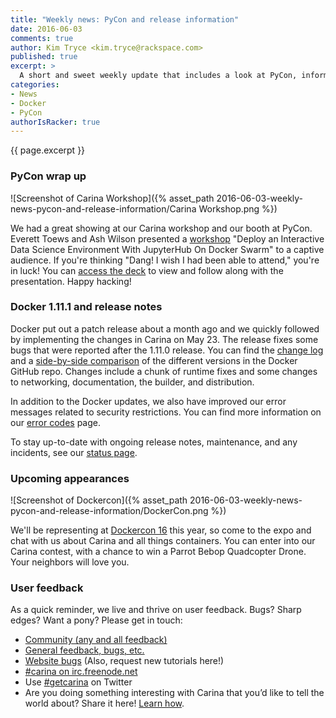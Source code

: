 ```yaml
---
title: "Weekly news: PyCon and release information"
date: 2016-06-03
comments: true
author: Kim Tryce <kim.tryce@rackspace.com>
published: true
excerpt: >
  A short and sweet weekly update that includes a look at PyCon, information about Docker Engine's 1.11.1 release, and future  appearances by the Carina team.
categories:
- News
- Docker
- PyCon
authorIsRacker: true
---
```


{{ page.excerpt }}

### PyCon wrap up

![Screenshot of Carina Workshop]({% asset_path 2016-06-03-weekly-news-pycon-and-release-information/Carina Workshop.png %})

We had a great showing at our Carina workshop and our booth at PyCon.  Everett Toews and Ash Wilson presented a [workshop](https://us.pycon.org/2016/schedule/presentation/2263/) "Deploy an Interactive Data Science Environment With JupyterHub On Docker Swarm" to a captive audience.  If you're thinking "Dang! I wish I had been able to attend," you're in luck!  You can [access the deck](http://getcarina.github.io/jupyterhub-tutorial/slides/#/welcome) to view and follow along with the presentation.  Happy hacking!

### Docker 1.11.1 and release notes

Docker put out a patch release about a month ago and we quickly followed by implementing the changes in Carina on May 23.  The release fixes some bugs that were reported after the 1.11.0 release.  You can find the [change log](https://github.com/docker/docker/releases/tag/v1.11.1) and a [side-by-side comparison](https://github.com/docker/docker/compare/v1.11.0...v1.11.1) of the different versions in the Docker GitHub repo.  Changes include a chunk of runtime fixes and some changes to networking, documentation, the builder, and distribution.

In addition to the Docker updates, we also have improved our error messages related to security restrictions.  You can find more information on our [error codes](https://getcarina.com/docs/reference/error-codes/) page.

To stay up-to-date with ongoing release notes, maintenance, and any incidents, see our [status page](https://carinabyrackspace.statuspage.io/).


### Upcoming appearances

![Screenshot of Dockercon]({% asset_path 2016-06-03-weekly-news-pycon-and-release-information/DockerCon.png %})

We'll be representing at [Dockercon 16](http://2016.dockercon.com/) this year, so come to the expo and chat with us about Carina and all things containers.  You can enter into our Carina contest, with a chance to win a Parrot Bebop Quadcopter Drone. Your neighbors will love you. 


### User feedback

As a quick reminder, we live and thrive on user feedback. Bugs? Sharp edges? Want a pony? Please get in touch:

* [Community (any and all feedback)](https://community.getcarina.com/)
* [General feedback, bugs, etc.](https://github.com/getcarina/feedback)
* [Website bugs](https://github.com/getcarina/getcarina.com/issues) (Also, request new tutorials here!)
* [#carina on irc.freenode.net](https://botbot.me/freenode/carina/)
* Use [#getcarina](https://twitter.com/search?q=%23getcarina) on Twitter
* Are you doing something interesting with Carina that you’d like to tell the world about? Share it here! [Learn how](https://github.com/getcarina/getcarina.com/blob/master/CONTRIBUTING.md).
